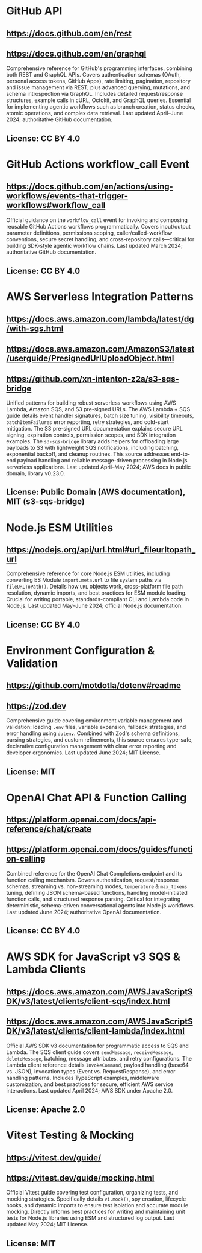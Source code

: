 # GitHub API
## https://docs.github.com/en/rest
## https://docs.github.com/en/graphql
Comprehensive reference for GitHub's programming interfaces, combining both REST and GraphQL APIs. Covers authentication schemas (OAuth, personal access tokens, GitHub Apps), rate limiting, pagination, repository and issue management via REST; plus advanced querying, mutations, and schema introspection via GraphQL. Includes detailed request/response structures, example calls in cURL, Octokit, and GraphQL queries. Essential for implementing agentic workflows such as branch creation, status checks, atomic operations, and complex data retrieval.
Last updated April–June 2024; authoritative GitHub documentation.
## License: CC BY 4.0

# GitHub Actions workflow_call Event
## https://docs.github.com/en/actions/using-workflows/events-that-trigger-workflows#workflow_call
Official guidance on the `workflow_call` event for invoking and composing reusable GitHub Actions workflows programmatically. Covers input/output parameter definitions, permissions scoping, caller/called-workflow conventions, secure secret handling, and cross-repository calls—critical for building SDK-style agentic workflow chains.
Last updated March 2024; authoritative GitHub documentation.
## License: CC BY 4.0

# AWS Serverless Integration Patterns
## https://docs.aws.amazon.com/lambda/latest/dg/with-sqs.html
## https://docs.aws.amazon.com/AmazonS3/latest/userguide/PresignedUrlUploadObject.html
## https://github.com/xn-intenton-z2a/s3-sqs-bridge
Unified patterns for building robust serverless workflows using AWS Lambda, Amazon SQS, and S3 pre-signed URLs. The AWS Lambda + SQS guide details event handler signatures, batch size tuning, visibility timeouts, `batchItemFailures` error reporting, retry strategies, and cold-start mitigation. The S3 pre-signed URL documentation explains secure URL signing, expiration controls, permission scopes, and SDK integration examples. The `s3-sqs-bridge` library adds helpers for offloading large payloads to S3 with lightweight SQS notifications, including batching, exponential backoff, and cleanup routines. This source addresses end-to-end payload handling and reliable message-driven processing in Node.js serverless applications.
Last updated April–May 2024; AWS docs in public domain, library v0.23.0.
## License: Public Domain (AWS documentation), MIT (s3-sqs-bridge)

# Node.js ESM Utilities
## https://nodejs.org/api/url.html#url_fileurltopath_url
Comprehensive reference for core Node.js ESM utilities, including converting ES Module `import.meta.url` to file system paths via `fileURLToPath()`. Details how `URL` objects work, cross-platform file path resolution, dynamic imports, and best practices for ESM module loading. Crucial for writing portable, standards-compliant CLI and Lambda code in Node.js.
Last updated May–June 2024; official Node.js documentation.
## License: CC BY 4.0

# Environment Configuration & Validation
## https://github.com/motdotla/dotenv#readme
## https://zod.dev
Comprehensive guide covering environment variable management and validation: loading `.env` files, variable expansion, fallback strategies, and error handling using `dotenv`. Combined with Zod's schema definitions, parsing strategies, and custom refinements, this source ensures type-safe, declarative configuration management with clear error reporting and developer ergonomics.
Last updated June 2024; MIT License.
## License: MIT

# OpenAI Chat API & Function Calling
## https://platform.openai.com/docs/api-reference/chat/create
## https://platform.openai.com/docs/guides/function-calling
Combined reference for the OpenAI Chat Completions endpoint and its function calling mechanism. Covers authentication, request/response schemas, streaming vs. non-streaming modes, `temperature` & `max_tokens` tuning, defining JSON schema-based functions, handling model-initiated function calls, and structured response parsing. Critical for integrating deterministic, schema-driven conversational agents into Node.js workflows.
Last updated June 2024; authoritative OpenAI documentation.
## License: CC BY 4.0

# AWS SDK for JavaScript v3 SQS & Lambda Clients
## https://docs.aws.amazon.com/AWSJavaScriptSDK/v3/latest/clients/client-sqs/index.html
## https://docs.aws.amazon.com/AWSJavaScriptSDK/v3/latest/clients/client-lambda/index.html
Official AWS SDK v3 documentation for programmatic access to SQS and Lambda. The SQS client guide covers `sendMessage`, `receiveMessage`, `deleteMessage`, batching, message attributes, and retry configurations. The Lambda client reference details `InvokeCommand`, payload handling (base64 vs. JSON), invocation types (Event vs. RequestResponse), and error handling patterns. Includes TypeScript examples, middleware customization, and best practices for secure, efficient AWS service interactions.
Last updated April 2024; AWS SDK under Apache 2.0.
## License: Apache 2.0

# Vitest Testing & Mocking
## https://vitest.dev/guide/
## https://vitest.dev/guide/mocking.html
Official Vitest guide covering test configuration, organizing tests, and mocking strategies. Specifically details `vi.mock()`, spy creation, lifecycle hooks, and dynamic imports to ensure test isolation and accurate module mocking. Directly informs best practices for writing and maintaining unit tests for Node.js libraries using ESM and structured log output.
Last updated May 2024; MIT License.
## License: MIT